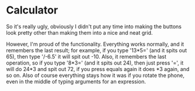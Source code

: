 # Calculator

So it's really ugly, obviously I didn't put any time into making the buttons look pretty other than making them into a nice and neat grid.

However, I'm proud of the functionality. Everything works normally, and it remembers the last result; for example, if you type '13\*5=' (and it spits out 65), then type '/\-6.5' it will spit out \-10. Also, it remembers the last operation, so if you type '8\*3=' (and it spits out 24), then just press '=', it will do 24\*3 and spit out 72, if you press equals again it does \*3 again, and so on.
Also of course everything stays how it was if you rotate the phone, even in the middle of typing arguments for an expression.
